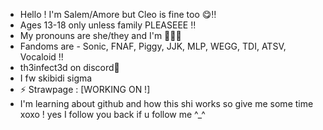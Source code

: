 - Hello ! I'm Salem/Amore but Cleo is fine too 😋‼️
- Ages 13-18 only unless family PLEASEEE ‼️
- My pronouns are she/they and I'm 💖💛💙 
- Fandoms are - Sonic, FNAF, Piggy, JJK, MLP, WEGG, TDI, ATSV, Vocaloid !!
- th3infect3d on discord💎
- I fw skibidi sigma
- ⚡ Strawpage : [WORKING ON !]
- I'm learning about github and how this shi works so give me some time xoxo ! yes I follow you back if u follow me ^_^
<!---
moggingmaster69/moggingmaster69 is a ✨ special ✨ repository because its `README.md` (this file) appears on your GitHub profile.
You can click the Preview link to take a look at your changes.
--->
